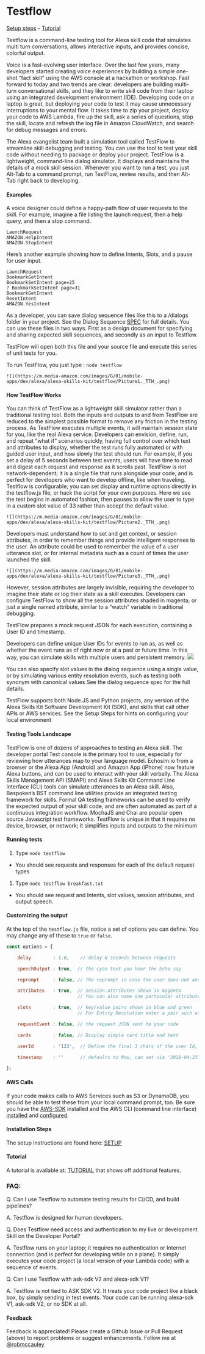 # Testflow
[Setup steps](./tutorial/SETUP.md) - [Tutorial](./tutorial/TUTORIAL.md)

Testflow is a command-line testing tool for Alexa skill code that simulates multi turn conversations, allows interactive inputs, and provides concise, colorful output.

Voice is a fast-evolving user interface. Over the last few years, many developers started creating voice experiences by building a simple one-shot “fact skill” using the AWS console at a hackathon or workshop. Fast forward to today and two trends are clear: developers are building multi-turn conversational skills, and they like to write skill code from their laptop using an integrated development environment (IDE).
Developing code on a laptop is great, but deploying your code to test it may cause unnecessary interruptions to your mental flow. It takes time to zip your project, deploy your code to AWS Lambda, fire up the skill, ask a series of questions, stop the skill, locate and refresh the log file in Amazon CloudWatch, and search for debug messages and errors.

The Alexa evangelist team built a simulation tool called TestFlow to streamline skill debugging and testing. You can use the tool to test your skill code without needing to package or deploy your project. TestFlow is a lightweight, command-line dialog simulator. It displays and maintains the details of a mock skill session. Whenever you want to run a test, you just Alt-Tab to a command prompt, run TestFlow, review results, and then Alt-Tab right back to developing.

#### Examples
A voice designer could define a happy-path flow of user requests to the skill. For example, imagine a file listing the launch request, then a help query, and then a stop command.



```
LaunchRequest
AMAZON.HelpIntent
AMAZON.StopIntent
```

Here’s another example showing how to define Intents, Slots, and a pause for user input.

```
LaunchRequest
BookmarkGetIntent
BookmarkSetIntent page=25
? BookmarkSetIntent page=31
BookmarkGetIntent
ResetIntent
AMAZON.YesIntent
```


As a developer, you can save dialog sequence files like this to a /dialogs folder in your project.
See the Dialog Sequence [SPEC](./SPEC.md) for full details.
You can use these files in two ways.  First as a design document for specifying and sharing expected skill sequences,
and secondly as an input to Testflow.

TestFlow will open both this file and your source file and execute this series of unit tests for you.

To run TestFlow, you just type :  ```node testflow```

    ![](https://m.media-amazon.com/images/G/01/mobile-apps/dex/alexa/alexa-skills-kit/testflow/Picture1._TTH_.png)


#### How TestFlow Works

You can think of TestFlow as a lightweight skill simulator rather than a traditional testing tool. Both the inputs and outputs to and from TestFlow are reduced to the simplest possible format to remove any friction in the testing process. As TestFlow executes multiple events, it will maintain session state for you, like the real Alexa service.
Developers can envision, define, run, and repeat “what if” scenarios quickly, having full control over which text and attributes to display, whether the test runs fully automated or with guided user input, and how slowly the test should run. For example, if you set a delay of 5 seconds between test events, users will have time to read and digest each request and response as it scrolls past. TestFlow is not network-dependent; it is a single file that runs alongside your code, and is perfect for developers who want to develop offline, like when traveling.  Testflow is configurable; you can set display and runtime options directly in the testflow.js file, or hack the script for your own purposes.
Here we see the test begins in automated fashion, then pauses to allow the user to type in a custom slot value of 33 rather than accept the default value.

    ![](https://m.media-amazon.com/images/G/01/mobile-apps/dex/alexa/alexa-skills-kit/testflow/Picture2._TTH_.png)



Developers must understand how to set and get context, or session attributes, in order to remember things and provide intelligent responses to the user. An attribute could be used to remember the value of a user utterance slot, or for internal metadata such as a count of times the user launched the skill.

    ![](https://m.media-amazon.com/images/G/01/mobile-apps/dex/alexa/alexa-skills-kit/testflow/Picture3._TTH_.png)

However, session attributes are largely invisible, requiring the developer to imagine their state or log their state as a skill executes.
Developers can configure TestFlow to show all the session attributes shaded in magenta; or just a single named attribute, similar to a “watch” variable in traditional debugging.

TestFlow prepares a mock request JSON for each execution, containing a User ID and timestamp.

Developers can define unique User IDs for events to run as, as well as whether the event runs as of right now or at a past or future time. In this way, you can simulate skills with multiple users and persistent memory.
    ![](https://m.media-amazon.com/images/G/01/mobile-apps/dex/alexa/alexa-skills-kit/testflow/Picture4._TTH_.png)


You can also specify slot values in the dialog sequence using a single value, or by simulating various entity resolution events, such as testing both synonym with canonical values  See the dialog sequence spec for the full details.

TestFlow supports both Node.JS and Python projects, any version of the Alexa Skills Kit Software Development Kit (SDK), and skills that call other APIs or AWS services.  See the Setup Steps for hints on configuring your local environment


#### Testing Tools Landscape

TestFlow is one of dozens of approaches to testing an Alexa skill.  The developer portal Test console is the primary tool to use, especially for reviewing how utterances map to your language model. Echosim.io from a browser or the Alexa App (Android) and Amazon App (iPhone) now feature Alexa buttons, and can be used to interact with your skill verbally.
The Alexa Skills Management API (SMAPI) and Alexa Skills Kit Command Line Interface (CLI) tools can simulate utterances to an Alexa skill. Also, Bespoken’s BST command line utilities provide an integrated testing framework for skills.
Formal QA testing frameworks can be used to verify the expected output of your skill code, and are often automated as part of a continuous integration workflow. MochaJS and Chai are popular open source Javascript test frameworks.
TestFlow is unique in that it requires no device, browser, or network; it simplifies inputs and outputs to the minimum


#### Running tests

1. Type ```node testflow```
  + You should see requests and responses for each of the default request types
1. Type ```node testflow breakfast.txt```
  + You should see request and Intents, slot values, session attributes, and output speech.


#### Customizing the output
At the top of the ```testflow.js``` file, notice a set of options you can define.
You may change any of these to ```true``` or ```false```.

```javascript
const options = {

    delay        : 1.0,    // delay N seconds between requests

    speechOutput : true,  // the cyan text you hear the Echo say

    reprompt     : false, // The reprompt in case the user does not answer

    attributes   : true,  // session.attributes shown in magenta
                          // You can also name one particular attribute to watch instead of the boolean

    slots        : true,  // key/value pairs shown in blue and green
                          // For Entity Resolution enter a pair such as red/red or crimson/red

    requestEvent : false, // the request JSON sent to your code

    cards        : false, // Display simple card title and text

    userId       : '123',  // Define the final 3 chars of the user Id, can be overridden

    timestamp    : ''      // defaults to Now, can set via '2018-04-23T21:47:49Z'

};
```
#### AWS Calls
If your code makes calls to AWS Services such as S3 or DynamoDB, you should be able to test these from your local command prompt, too.
Be sure you have the [AWS-SDK](./tutorial/SETUP.md) installed and the AWS CLI (command line interface) [installed](http://docs.aws.amazon.com/cli/latest/userguide/installing.html) and [configured](https://developer.amazon.com/blogs/post/Tx1UE9W1NQ0GYII/publishing-your-skill-code-to-lambda-via-the-command-line-interface).

#### Installation Steps
The setup instructions are found here: [SETUP](./tutorial/SETUP.md)

#### Tutorial
A tutorial is available at: [TUTORIAL](./tutorial/TUTORIAL.md) that shows off additional features.

### FAQ:
Q. Can I use Testflow to automate testing results for CI/CD, and build pipelines?

A. Testflow is designed for human developers.

Q. Does Testflow need access and authentication to my live or development Skill on the Developer Portal?

A. Testflow runs on your laptop; it requires no authentication or Internet connection (and is perfect for developing while on a plane).
It simply executes your code project (a local version of your Lambda code) with a sequence of events.

Q. Can I use Testflow with ask-sdk V2 and alexa-sdk V1?

A. Testflow is not tied to ASK SDK V2.
It treats your code project like a black box, by simply sending in test events.
Your code can be running alexa-sdk V1, ask-sdk V2, or no SDK at all.


#### Feedback
Feedback is appreciated!  Please create a Github Issue or Pull Request (above) to report problems or suggest enhancements.
Follow me at [@robmccauley](https://twitter.com/robmccauley)


